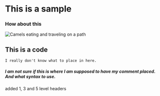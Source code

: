 # This is a sample

### How about this 

![Camels eating and traveling on a path](https://hakaimagazine.com/wp-content/uploads/field-tree-coastal-camels.jpg)


## This is a code
```
I really don't know what to place in here.
```

##### I am not sure if this is where I am supposed to have my comment placed. And what syntax to use. 
added  1, 3 and 5 level headers
